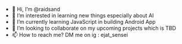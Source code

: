 - 👋 Hi, I’m @raidsand
- 👀 I’m interested in learning new things especially about AI
- 🌱 I’m currently learning JavaScript in building Android App
- 💞️ I’m looking to collaborate on my upcoming projects which is TBD
- 📫 How to reach me? DM me on ig : ejat_sensei

<!---
raidsand/raidsand is a ✨ special ✨ repository because its `README.md` (this file) appears on your GitHub profile.
You can click the Preview link to take a look at your changes.
--->
